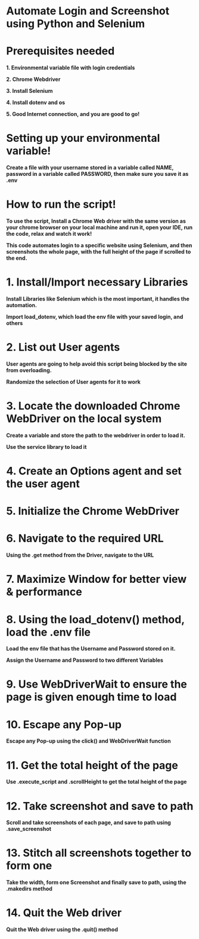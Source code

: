 # Automate Login and Screenshot using Python and Selenium

# Prerequisites needed
**1. Environmental variable file with login credentials**

**2. Chrome Webdriver**

**3. Install Selenium**

**4. Install dotenv and os**

**5. Good Internet connection, and you are good to go!**

# Setting up your environmental variable!
**Create a file with your username stored in a variable called NAME, password in a variable called PASSWORD, then make sure you save it as .env**

# How to run the script!
**To use the script, Install a Chrome Web driver with the same version as your chrome browser on your local machine and run it, open your IDE, run the code, relax and watch it work!**

**This code automates login to a specific website using Selenium, and then screenshots the whole page, with the full height of the page if scrolled to the end.**

# 1. Install/Import necessary Libraries
**Install Libraries like Selenium which is the most important, it handles the automation.**

**Import load_dotenv, which load the env file with your saved login, and others**

# 2. List out User agents
**User agents are going to help avoid this script being blocked by the site from overloading.**

**Randomize the selection of User agents for it to work**

# 3. Locate the downloaded Chrome WebDriver on the local system
**Create a variable and store the path to the webdriver in order to load it.**

**Use the service library to load it**

# 4. Create an Options agent and set the user agent

# 5. Initialize the Chrome WebDriver

# 6. Navigate to the required URL
**Using the .get method from the Driver, navigate to the URL**

# 7. Maximize Window for better view & performance

# 8. Using the load_dotenv() method, load the .env file
**Load the env file that has the Username and Password stored on it.**

**Assign the Username and Password to two different Variables**

# 9. Use WebDriverWait to ensure the page is given enough time to load

# 10. Escape any Pop-up 
**Escape any Pop-up using the click() and WebDriverWait function**

# 11. Get the total height of the page
**Use .execute_script and .scrollHeight to get the total height of the page**

# 12. Take screenshot and save to path
**Scroll and take screenshots of each page, and save to path using .save_screenshot**

# 13. Stitch all screenshots together to form one
**Take the width, form one Screenshot and finally save to path, using the .makedirs method**

# 14. Quit the Web driver
**Quit the Web driver using the .quit() method**
